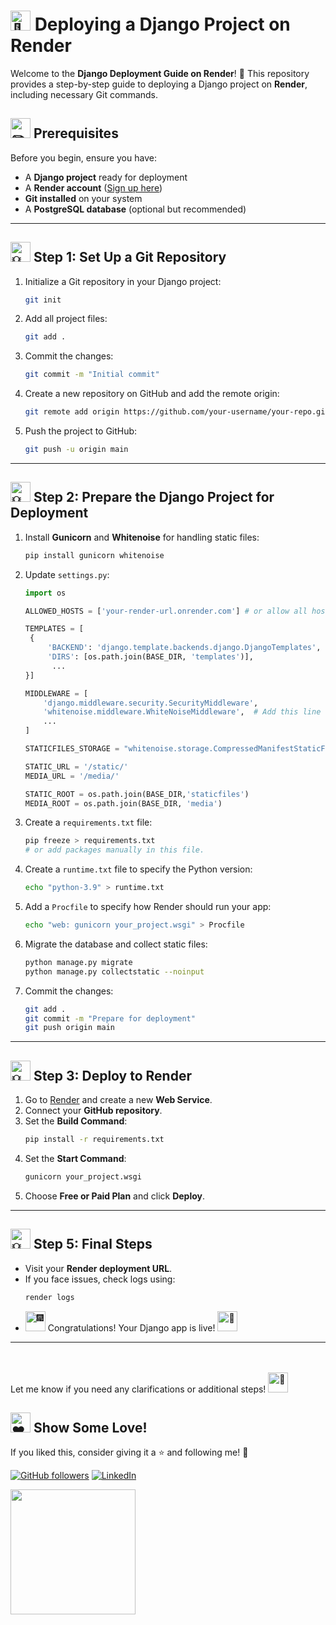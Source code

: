 # <img src="https://fonts.gstatic.com/s/e/notoemoji/latest/1f680/512.gif" alt="🚀" width="32" height="32"> Deploying a Django Project on Render

Welcome to the **Django Deployment Guide on Render**! 🎉 This repository provides a step-by-step guide to deploying a Django project on **Render**, including necessary Git commands.

## <img src="https://fonts.gstatic.com/s/e/notoemoji/latest/270f_fe0f/512.gif" alt="✏️" width="32" height="32"> Prerequisites
Before you begin, ensure you have:
- A **Django project** ready for deployment
- A **Render account** ([Sign up here](https://render.com))
- **Git installed** on your system
- A **PostgreSQL database** (optional but recommended)

---

## <img src="https://fonts.gstatic.com/s/e/notoemoji/latest/1f4a1/512.gif" alt="💡" width="32" height="32"> Step 1: Set Up a Git Repository
1. Initialize a Git repository in your Django project:
   ```sh
   git init
   ```
2. Add all project files:
   ```sh
   git add .
   ```
3. Commit the changes:
   ```sh
   git commit -m "Initial commit"
   ```
4. Create a new repository on GitHub and add the remote origin:
   ```sh
   git remote add origin https://github.com/your-username/your-repo.git
   ```
5. Push the project to GitHub:
   ```sh
   git push -u origin main
   ```

---

## <img src="https://fonts.gstatic.com/s/e/notoemoji/latest/1f4a1/512.gif" alt="💡" width="32" height="32"> Step 2: Prepare the Django Project for Deployment
1. Install **Gunicorn** and **Whitenoise** for handling static files:
   ```sh
   pip install gunicorn whitenoise
   ```
2. Update `settings.py`:
   ```python
   import os

   ALLOWED_HOSTS = ['your-render-url.onrender.com'] # or allow all host --> '*'

   TEMPLATES = [
    {
        'BACKEND': 'django.template.backends.django.DjangoTemplates',
        'DIRS': [os.path.join(BASE_DIR, 'templates')],
         ...
   }]
   
   MIDDLEWARE = [
       'django.middleware.security.SecurityMiddleware',
       'whitenoise.middleware.WhiteNoiseMiddleware',  # Add this line
       ...
   ]

   STATICFILES_STORAGE = "whitenoise.storage.CompressedManifestStaticFilesStorage"

   STATIC_URL = '/static/'
   MEDIA_URL = '/media/'

   STATIC_ROOT = os.path.join(BASE_DIR,'staticfiles')
   MEDIA_ROOT = os.path.join(BASE_DIR, 'media')
   ```

3. Create a `requirements.txt` file:
   ```sh
   pip freeze > requirements.txt
   # or add packages manually in this file.
   ```
4. Create a `runtime.txt` file to specify the Python version:
   ```sh
   echo "python-3.9" > runtime.txt
   ```
5. Add a `Procfile` to specify how Render should run your app:
   ```sh
   echo "web: gunicorn your_project.wsgi" > Procfile
   ```
6. Migrate the database and collect static files:
   ```sh
   python manage.py migrate
   python manage.py collectstatic --noinput
   ```
7. Commit the changes:
   ```sh
   git add .
   git commit -m "Prepare for deployment"
   git push origin main
   ```

---

## <img src="https://fonts.gstatic.com/s/e/notoemoji/latest/1f4a1/512.gif" alt="💡" width="32" height="32"> Step 3: Deploy to Render
1. Go to [Render](https://dashboard.render.com/) and create a new **Web Service**.
2. Connect your **GitHub repository**.
3. Set the **Build Command**:
   ```sh
   pip install -r requirements.txt 
   ```
4. Set the **Start Command**:
   ```sh
   gunicorn your_project.wsgi
   ```
5. Choose **Free or Paid Plan** and click **Deploy**.

---


## <img src="https://fonts.gstatic.com/s/e/notoemoji/latest/1f4a1/512.gif" alt="💡" width="32" height="32"> Step 5: Final Steps
- Visit your **Render deployment URL**.
- If you face issues, check logs using:
  ```sh
  render logs
  ```
- <img src="https://fonts.gstatic.com/s/e/notoemoji/latest/1f386/512.gif" alt="🎆" width="32" height="32"> Congratulations! Your Django app is live! <img src="https://fonts.gstatic.com/s/e/notoemoji/latest/1f680/512.gif" alt="🚀" width="32" height="32">

---

<br>
<br>
Let me know if you need any clarifications or additional steps! <img src="https://fonts.gstatic.com/s/e/notoemoji/latest/1f31f/512.gif" alt="🌟" width="32" height="32">


## <img src="https://fonts.gstatic.com/s/e/notoemoji/latest/2764_fe0f/512.gif" alt="❤" width="32" height="32"> Show Some Love!  
If you liked this, consider giving it a ⭐ and following me! 🚀  

[![GitHub followers](https://img.shields.io/github/followers/aman-khan001?label=Follow%20Me&style=social)](https://github.com/aman-khan001)
[![LinkedIn](https://img.shields.io/badge/LinkedIn-Connect-blue?style=flat&logo=linkedin)](https://www.linkedin.com/in/aman-khan001/)  

   <img src="https://media.giphy.com/media/3o7abKhOpu0NwenH3O/giphy.gif" width="200px">


<br>
<br>
